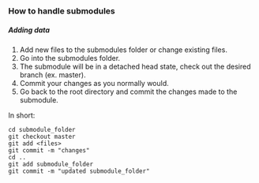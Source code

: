 ### How to handle submodules

##### Adding data

1. Add new files to the submodules folder or change existing files.
2. Go into the submodules folder.
3. The submodule will be in a detached head state, check out the desired branch (ex. master).
4. Commit your changes as you normally would.
5. Go back to the root directory and commit the changes made to the submodule.


In short:
```
cd submodule_folder
git checkout master
git add <files>
git commit -m "changes"
cd ..
git add submodule_folder
git commit -m "updated submodule_folder"
```